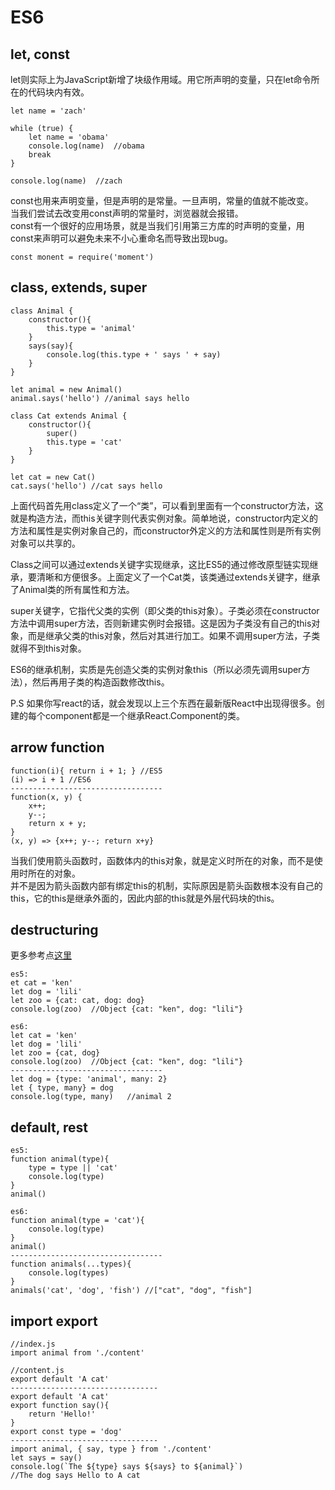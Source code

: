 # ES6
## let, const  
let则实际上为JavaScript新增了块级作用域。用它所声明的变量，只在let命令所在的代码块内有效。
```
let name = 'zach'

while (true) {
    let name = 'obama'
    console.log(name)  //obama
    break
}

console.log(name)  //zach
```
const也用来声明变量，但是声明的是常量。一旦声明，常量的值就不能改变。  
当我们尝试去改变用const声明的常量时，浏览器就会报错。  
const有一个很好的应用场景，就是当我们引用第三方库的时声明的变量，用const来声明可以避免未来不小心重命名而导致出现bug。
```
const monent = require('moment')
```
## class, extends, super
```
class Animal {
    constructor(){
        this.type = 'animal'
    }
    says(say){
        console.log(this.type + ' says ' + say)
    }
}

let animal = new Animal()
animal.says('hello') //animal says hello

class Cat extends Animal {
    constructor(){
        super()
        this.type = 'cat'
    }
}

let cat = new Cat()
cat.says('hello') //cat says hello
```
上面代码首先用class定义了一个“类”，可以看到里面有一个constructor方法，这就是构造方法，而this关键字则代表实例对象。简单地说，constructor内定义的方法和属性是实例对象自己的，而constructor外定义的方法和属性则是所有实例对象可以共享的。  

Class之间可以通过extends关键字实现继承，这比ES5的通过修改原型链实现继承，要清晰和方便很多。上面定义了一个Cat类，该类通过extends关键字，继承了Animal类的所有属性和方法。  

super关键字，它指代父类的实例（即父类的this对象）。子类必须在constructor方法中调用super方法，否则新建实例时会报错。这是因为子类没有自己的this对象，而是继承父类的this对象，然后对其进行加工。如果不调用super方法，子类就得不到this对象。  

ES6的继承机制，实质是先创造父类的实例对象this（所以必须先调用super方法），然后再用子类的构造函数修改this。  

P.S 如果你写react的话，就会发现以上三个东西在最新版React中出现得很多。创建的每个component都是一个继承React.Component的类。

## arrow function
```
function(i){ return i + 1; } //ES5
(i) => i + 1 //ES6
----------------------------------
function(x, y) { 
    x++;
    y--;
    return x + y;
}
(x, y) => {x++; y--; return x+y}
```
当我们使用箭头函数时，函数体内的this对象，就是定义时所在的对象，而不是使用时所在的对象。  
并不是因为箭头函数内部有绑定this的机制，实际原因是箭头函数根本没有自己的this，它的this是继承外面的，因此内部的this就是外层代码块的this。
## destructuring
更多参考点<a href="https://developer.mozilla.org/zh-CN/docs/Web/JavaScript/Reference/Operators/Destructuring_assignment" target="_blank">这里</a>
```
es5:
et cat = 'ken'
let dog = 'lili'
let zoo = {cat: cat, dog: dog}
console.log(zoo)  //Object {cat: "ken", dog: "lili"}

es6:
let cat = 'ken'
let dog = 'lili'
let zoo = {cat, dog}
console.log(zoo)  //Object {cat: "ken", dog: "lili"}
----------------------------------
let dog = {type: 'animal', many: 2}
let { type, many} = dog
console.log(type, many)   //animal 2
```
## default, rest
```
es5:
function animal(type){
    type = type || 'cat'  
    console.log(type)
}
animal()

es6:
function animal(type = 'cat'){
    console.log(type)
}
animal()
----------------------------------
function animals(...types){
    console.log(types)
}
animals('cat', 'dog', 'fish') //["cat", "dog", "fish"]
```
## import export
```
//index.js
import animal from './content'

//content.js
export default 'A cat'
---------------------------------
export default 'A cat'    
export function say(){
    return 'Hello!'
}    
export const type = 'dog' 
---------------------------------
import animal, { say, type } from './content'  
let says = say()
console.log(`The ${type} says ${says} to ${animal}`)  
//The dog says Hello to A cat
```
